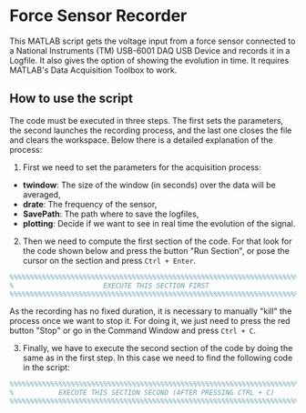 # Force Sensor Recorder

This MATLAB script gets the voltage input from a force sensor connected to a National Instruments (TM) USB-6001 DAQ USB Device and records it in a Logfile. It also gives the option of showing the evolution in time. It requires MATLAB's Data Acquisition Toolbox to work.

## How to use the script

The code must be executed in three steps. The first sets the parameters, the second launches the recording process, and the last one closes the file and clears the workspace. Below there is a detailed explanation of the process: 

1. First we need to set the parameters for the acquisition process:
  - **twindow**: The size of the window (in seconds) over the data will be averaged,
  - **drate**: The frequency of the sensor,
  - **SavePath**: The path where to save the logfiles,
  - **plotting**: Decide if we want to see in real time the evolution of the signal.

2. Then we need to compute the first section of the code. For that look for the code shown below and press the button "Run Section", or pose the cursor on the section and press `Ctrl + Enter`.

```MATLAB
%%%%%%%%%%%%%%%%%%%%%%%%%%%%%%%%%%%%%%%%%%%%%%%%%%%%%%%%%%%%%%%%%%%%%%%%%%%
%                      EXECUTE THIS SECTION FIRST                         %
%%%%%%%%%%%%%%%%%%%%%%%%%%%%%%%%%%%%%%%%%%%%%%%%%%%%%%%%%%%%%%%%%%%%%%%%%%%
```

As the recording has no fixed duration, it is necessary to manually "kill" the process once we want to stop it. For doing it, we just need to press the red button "Stop" or go in the Command Window and press `Ctrl + C`.

3. Finally, we have to execute the second section of the code by doing the same as in the first step. In this case we need to find the following code in the script:
```MATLAB
%%%%%%%%%%%%%%%%%%%%%%%%%%%%%%%%%%%%%%%%%%%%%%%%%%%%%%%%%%%%%%%%%%%%%%%%%%%
%           EXECUTE THIS SECTION SECOND (AFTER PRESSING CTRL + C)         %
%%%%%%%%%%%%%%%%%%%%%%%%%%%%%%%%%%%%%%%%%%%%%%%%%%%%%%%%%%%%%%%%%%%%%%%%%%%
```

